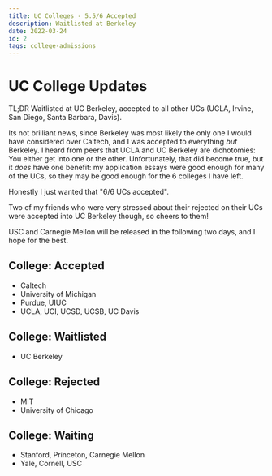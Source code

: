 ```yaml
---
title: UC Colleges - 5.5/6 Accepted
description: Waitlisted at Berkeley
date: 2022-03-24
id: 2
tags: college-admissions
---
```


# UC College Updates

TL;DR Waitlisted at UC Berkeley, accepted to all other UCs (UCLA, Irvine, San Diego, Santa Barbara, Davis).

Its not brilliant news, since Berkeley was most likely the only one I would have considered over Caltech, and I was accepted to everything *but* Berkeley. I heard from peers that UCLA and UC Berkeley are dichotomies: You either get into one or the other. Unfortunately, that did become true, but it *does* have one benefit: my application essays were good enough for many of the UCs, so they may be good enough for the 6 colleges I have left.

Honestly I just wanted that "6/6 UCs accepted".

Two of my friends who were very stressed about their rejected on their UCs were accepted into UC Berkeley though, so cheers to them!

USC and Carnegie Mellon will be released in the following two days, and I hope for the best.

## College: Accepted

- Caltech
- University of Michigan
- Purdue, UIUC
- UCLA, UCI, UCSD, UCSB, UC Davis

## College: Waitlisted

- UC Berkeley

## College: Rejected

- MIT
- University of Chicago

## College: Waiting

- Stanford, Princeton, Carnegie Mellon
- Yale, Cornell, USC

